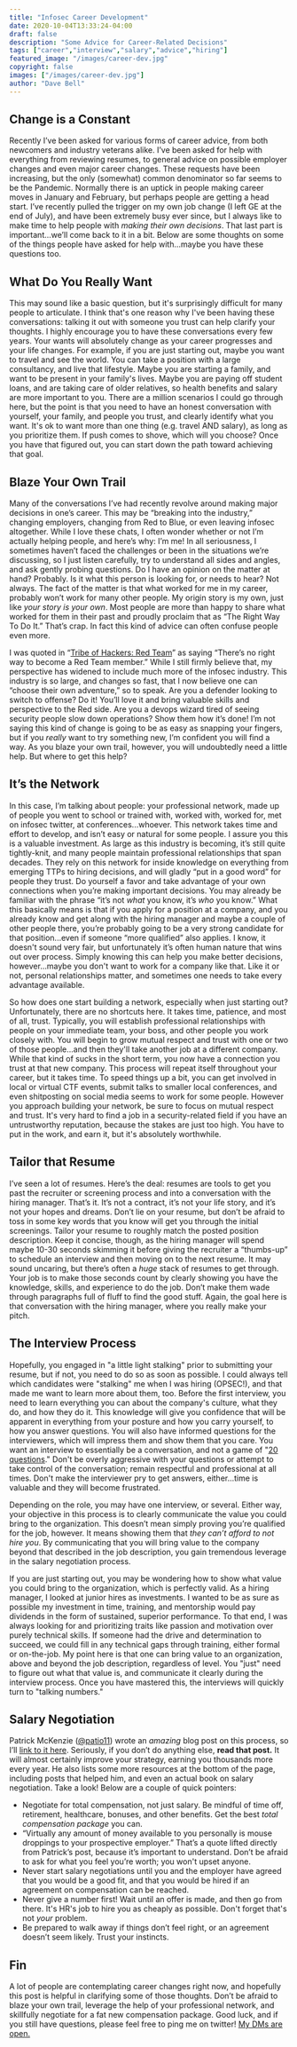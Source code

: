 ```yaml
---
title: "Infosec Career Development"
date: 2020-10-04T13:33:24-04:00
draft: false
description: "Some Advice for Career-Related Decisions"
tags: ["career","interview","salary","advice","hiring"]
featured_image: "/images/career-dev.jpg"
copyright: false
images: ["/images/career-dev.jpg"]
author: "Dave Bell"
---
```

## Change is a Constant

Recently I’ve been asked for various forms of career advice, from both newcomers and industry veterans alike. I’ve been asked for help with everything from reviewing resumes, to general advice on possible employer changes and even major career changes. These requests have been increasing, but the only (somewhat) common denominator so far seems to be the Pandemic. Normally there is an uptick in people making career moves in January and February, but perhaps people are getting a head start. I’ve recently pulled the trigger on my own job change (I left GE at the end of July), and have been extremely busy ever since, but I always like to make time to help people with _making their own decisions_. That last part is important...we’ll come back to it in a bit. Below are some thoughts on some of the things people have asked for help with...maybe you have these questions too.

## What Do You Really Want

This may sound like a basic question, but it's surprisingly difficult for many people to articulate. I think that's one reason why I've been having these conversations: talking it out with someone you trust can help clarify your thoughts. I highly encourage you to have these conversations every few years. Your wants will absolutely change as your career progresses and your life changes. For example, if you are just starting out, maybe you want to travel and see the world. You can take a position with a large consultancy, and live that lifestyle. Maybe you are starting a family, and want to be present in your family's lives. Maybe you are paying off student loans, and are taking care of older relatives, so health benefits and salary are more important to you. There are a million scenarios I could go through here, but the point is that you need to have an honest conversation with yourself, your family, and people you trust, and clearly identify what you want. It's ok to want more than one thing (e.g. travel AND salary), as long as you prioritize them. If push comes to shove, which will you choose? Once you have that figured out, you can start down the path toward achieving that goal.

## Blaze Your Own Trail

Many of the conversations I’ve had recently revolve around making major decisions in one’s career. This may be “breaking into the industry,” changing employers, changing from Red to Blue, or even leaving infosec altogether. While I love these chats, I often wonder whether or not I’m actually helping people, and here’s why: I’m me! In all seriousness, I sometimes haven’t faced the challenges or been in the situations we’re discussing, so I just listen carefully, try to understand all sides and angles, and ask gently probing questions. Do I have an opinion on the matter at hand? Probably. Is it what this person is looking for, or needs to hear? Not always. The fact of the matter is that what worked for me in my career, probably won’t work for many other people. My origin story is my own, just like _your story is your own_. Most people are more than happy to share what worked for them in their past and proudly proclaim that as “The Right Way To Do It.” That’s crap. In fact this kind of advice can often confuse people even more.

I was quoted in “[Tribe of Hackers: Red Team](/toh)” as saying “There’s no right way to become a Red Team member.” While I still firmly believe that, my perspective has widened to include much more of the infosec industry. This industry is so large, and changes so fast, that I now believe one can “choose their own adventure,” so to speak. Are you a defender looking to switch to offense? Do it! You’ll love it and bring valuable skills and perspective to the Red side. Are you a devops wizard tired of seeing security people slow down operations? Show them how it’s done!  I’m not saying this kind of change is going to be as easy as snapping your fingers, but if you _really_ want to try something new, I’m confident you will find a way. As you blaze your own trail, however, you will undoubtedly need a little help. But where to get this help?

## It’s the Network

In this case, I’m talking about people: your professional network, made up of people you went to school or trained with, worked with, worked for, met on infosec twitter, at conferences...whoever. This network takes time and effort to develop, and isn’t easy or natural for some people. I assure you this is a valuable investment. As large as this industry is becoming, it’s still quite tightly-knit, and many people maintain professional relationships that span decades. They rely on this network for inside knowledge on everything from emerging TTPs to hiring decisions, and will gladly “put in a good word” for people they trust. Do yourself a favor and take advantage of your own connections when you’re making important decisions. You may already be familiar with the phrase “it’s not _what_ you know, it’s _who_ you know.” What this basically means is that if you apply for a position at a company, and you already know and get along with the hiring manager and maybe a couple of other people there, you’re probably going to be a very strong candidate for that position...even if someone “more qualified” also applies. I know, it doesn't sound very fair, but unfortunately it’s often human nature that wins out over process. Simply knowing this can help you make better decisions, however...maybe you don't want to work for a company like that. Like it or not, personal relationships matter, and sometimes one needs to take every advantage available.

So how does one start building a network, especially when just starting out? Unfortunately, there are no shortcuts here. It takes time, patience, and most of all, trust. Typically, you will establish professional relationships with people on your immediate team, your boss, and other people you work closely with. You will begin to grow mutual respect and trust with one or two of those people...and then they'll take another job at a different company. While that kind of sucks in the short term, you now have a connection you trust at that new company. This process will repeat itself throughout your career, but it takes time. To speed things up a bit, you can get involved in local or virtual CTF events, submit talks to smaller local conferences, and even shitposting on social media seems to work for some people. However you approach building your network, be sure to focus on mutual respect and trust. It's very hard to find a job in a security-related field if you have an untrustworthy reputation, because the stakes are just too high. You have to put in the work, and earn it, but it's absolutely worthwhile.

## Tailor that Resume

I’ve seen a lot of resumes. Here’s the deal: resumes are tools to get you past the recruiter or screening process and into a conversation with the hiring manager. That’s it. It’s not a contract, it’s not your life story, and it’s not your hopes and dreams. Don’t lie on your resume, but don’t be afraid to toss in some key words that you know will get you through the initial screenings. Tailor your resume to roughly match the posted position description. Keep it concise, though, as the hiring manager will spend maybe 10-30 seconds skimming it before giving the recruiter a “thumbs-up” to schedule an interview and then moving on to the next resume. It may sound uncaring, but there’s often a _huge_ stack of resumes to get through. Your job is to make those seconds count by clearly showing you have the knowledge, skills, and experience to do the job. Don’t make them wade through paragraphs full of fluff to find the good stuff. Again, the goal here is that conversation with the hiring manager, where you really make your pitch.

## The Interview Process

Hopefully, you engaged in "a little light stalking" prior to submitting your resume, but if not, you need to do so as soon as possible. I could always tell which candidates were "stalking" me when I was hiring (OPSEC!), and that made me want to learn more about them, too. Before the first interview, you need to learn everything you can about the company's culture, what they do, and how they do it. This knowledge will give you confidence that will be apparent in everything from your posture and how you carry yourself, to how you answer questions. You will also have informed questions for the interviewers, which will impress them and show them that you care. You want an interview to essentially be a conversation, and not a game of "[20 questions](https://en.wikipedia.org/wiki/Twenty_Questions)." Don't be overly aggressive with your questions or attempt to take control of the conversation; remain respectful and professional at all times. Don't make the interviewer pry to get answers, either...time is valuable and they will become frustrated.

Depending on the role, you may have one interview, or several. Either way, your objective in this process is to clearly communicate the value you could bring to the organization. This doesn’t mean simply proving you’re qualified for the job, however. It means showing them that _they can’t afford to not hire you_. By communicating that you will bring value to the company beyond that described in the job description, you gain tremendous leverage in the salary negotiation process.

If you are just starting out, you may be wondering how to show what value you could bring to the organization, which is perfectly valid. As a hiring manager, I looked at junior hires as investments. I wanted to be as sure as possible my investment in time, training, and mentorship would pay dividends in the form of sustained, superior performance. To that end, I was always looking for and prioritizing traits like passion and motivation over purely technical skills. If someone had the drive and determination to succeed, we could fill in any technical gaps through training, either formal or on-the-job. My point here is that one can bring value to an organization, above and beyond the job description, regardless of level. You "just" need to figure out what that value is, and communicate it clearly during the interview process. Once you have mastered this, the interviews will quickly turn to "talking numbers."

## Salary Negotiation

Patrick McKenzie ([@patio11](https://twitter.com/patio11)) wrote an _amazing_ blog post on this process, so I’ll [link to it here](https://www.kalzumeus.com/2012/01/23/salary-negotiation/). Seriously, if you don’t do anything else, **read that post.** It will almost certainly improve your strategy, earning you thousands more every year. He also lists some more resources at the bottom of the page, including posts that helped him, and even an actual book on salary negotiation. Take a look! Below are a couple of quick pointers:

- Negotiate for total compensation, not just salary. Be mindful of time off, retirement, healthcare, bonuses, and other benefits. Get the best _total compensation package_ you can.
- “Virtually any amount of money available to you personally is mouse droppings to your prospective employer.” That’s a quote lifted directly from Patrick’s post, because it’s important to understand. Don’t be afraid to ask for what you feel you’re worth; you won't upset anyone.
- Never start salary negotiations until you and the employer have agreed that you would be a good fit, and that you would be hired if an agreement on compensation can be reached.
- Never give a number first! Wait until an offer is made, and then go from there. It's HR's job to hire you as cheaply as possible. Don't forget that's not _your_ problem.
- Be prepared to walk away if things don’t feel right, or an agreement doesn’t seem likely. Trust your instincts.

## Fin

A lot of people are contemplating career changes right now, and hopefully this post is helpful in clarifying some of those thoughts. Don’t be afraid to blaze your own trail, leverage the help of your professional network, and skillfully negotiate for a fat new compensation package. Good luck, and if you still have questions, please feel free to ping me on twitter! [My DMs are open.](https://twitter.com/operant)